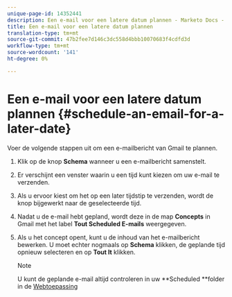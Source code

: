```yaml
---
unique-page-id: 14352441
description: Een e-mail voor een latere datum plannen - Marketo Docs - Productdocumentatie
title: Een e-mail voor een latere datum plannen
translation-type: tm+mt
source-git-commit: 47b2fee7d146c3dc558d4bbb10070683f4cdfd3d
workflow-type: tm+mt
source-wordcount: '141'
ht-degree: 0%

---
```



# Een e-mail voor een latere datum plannen {#schedule-an-email-for-a-later-date}

Voer de volgende stappen uit om een e-mailbericht van Gmail te plannen.

1. Klik op de knop **Schema** wanneer u een e-mailbericht samenstelt.
1. Er verschijnt een venster waarin u een tijd kunt kiezen om uw e-mail te verzenden.
1. Als u ervoor kiest om het op een later tijdstip te verzenden, wordt de knop bijgewerkt naar de geselecteerde tijd.
1. Nadat u de e-mail hebt gepland, wordt deze in de map **Concepts** in Gmail met het label **Tout Scheduled E-mails** weergegeven.
1. Als u het concept opent, kunt u de inhoud van het e-mailbericht bewerken. U moet echter nogmaals op **Schema** klikken, de geplande tijd opnieuw selecteren en op **Tout It** klikken.

   >[!NOTE]
   >
   >U kunt de geplande e-mail altijd controleren in uw **Scheduled **folder in de [Webtoepassing](http://toutapp.com/login)

